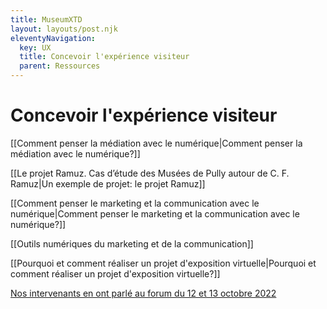 ```yaml
---
title: MuseumXTD  
layout: layouts/post.njk  
eleventyNavigation:
  key: UX
  title: Concevoir l'expérience visiteur
  parent: Ressources
---
```

# Concevoir l'expérience visiteur
[[Comment penser la médiation avec le numérique|Comment penser la médiation avec le numérique?]]

[[Le projet Ramuz. Cas d’étude des Musées de Pully autour de C. F. Ramuz|Un exemple de projet: le projet Ramuz]]

[[Comment penser le marketing et la communication avec le numérique|Comment penser le marketing et la communication avec le numérique?]]

[[Outils numériques du marketing et de la communication]]

[[Pourquoi et comment réaliser un projet d'exposition virtuelle|Pourquoi et comment réaliser un projet d'exposition virtuelle?]]

[Nos intervenants en ont parlé au forum du 12 et 13 octobre 2022](https://www.youtube.com/channel/UCTZJM5WsXDkH8QgMdACUNyw)



